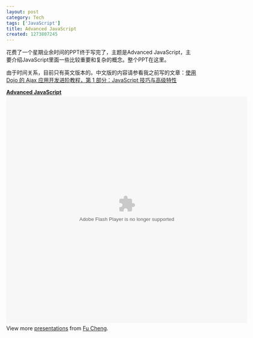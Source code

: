```yaml
---
layout: post
category: Tech
tags: ['JavaScript']
title: Advanced JavaScript
created: 1273807245
---
```

花费了一个星期业余时间的PPT终于写完了，主题是Advanced JavaScript，主要介绍JavaScript里面一些比较重要和复杂的概念。整个PPT在这里。


由于时间关系，目前只有英文版本的。中文版的内容请参看我之前写的文章：[使用 Dojo 的 Ajax 应用开发进阶教程，第 1 部分：JavaScript 技巧与高级特性](http://www.ibm.com/developerworks/cn/web/wa-lo-dojoajax1/)


<div style="width:645px" id="__ss_4091380"><strong style="display:block;margin:12px 0 4px"><a title="Advanced JavaScript" href="http://www.slideshare.net/alexcheng1982/advanced-javascript-4091380">Advanced JavaScript</a></strong><object id="__sse4091380" width="640" height="600">

<param name="movie" value="http://static.slidesharecdn.com/swf/ssplayer2.swf?doc=advancedjavascript-100513214020-phpapp02&amp;stripped_title=advanced-javascript-4091380" />

<param name="allowFullScreen" value="true" />

<param name="allowScriptAccess" value="always" /><embed name="__sse4091380" src="http://static.slidesharecdn.com/swf/ssplayer2.swf?doc=advancedjavascript-100513214020-phpapp02&amp;stripped_title=advanced-javascript-4091380" type="application/x-shockwave-flash" allowscriptaccess="always" allowfullscreen="true" width="640" height="600"></embed></object>

<div style="padding:5px 0 12px">View more <a href="http://www.slideshare.net/">presentations</a> from <a href="http://www.slideshare.net/alexcheng1982">Fu Cheng</a>.</div>

</div>

